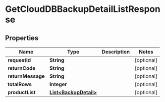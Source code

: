 
# GetCloudDBBackupDetailListResponse

## Properties
Name | Type | Description | Notes
------------ | ------------- | ------------- | -------------
**requestId** | **String** |  |  [optional]
**returnCode** | **String** |  |  [optional]
**returnMessage** | **String** |  |  [optional]
**totalRows** | **Integer** |  |  [optional]
**productList** | [**List&lt;BackupDetail&gt;**](BackupDetail.md) |  |  [optional]



